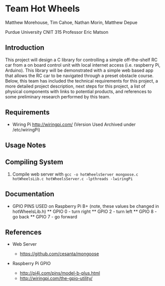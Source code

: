 # Team Hot Wheels
Matthew Morehouse, Tim Cahoe, Nathan Morin, Matthew Depue

Purdue University CNIT 315
Professor Eric Matson

## Introduction

This project will design a C library for controlling a simple off-the-shelf RC car from a on board control unit with local internet access (i.e. raspberry Pi, Arduino).  This library will be demonstrated with a simple web based app that allows the RC car to be navigated through a preset obstacle course.  Below, this team has included the technical requirements for this project, a more detailed project description, next steps for this project, a list of physical components with links to potential products, and references to some preliminary research performed by this team.

## Requirements
* Wiring Pi http://wiringpi.com/ (Version Used Archived under <root>/etc/wiringPi)

## Usage Notes

## Compiling System
1) Compile web server with ```gcc -o hotWheelsServer mongoose.c hotWheelsLib.c hotWheelsServer.c -lpthreads -lwiringPi```

## Documentation

* GPIO PINS USED on Raspberry Pi B+ (note, these values be changed in hotWheelsLib.h)
** GPIO 0 - turn right
** GPIO 2 - turn left
** GPIO 8 - go back
** GPIO 7 - go forward

## References

* Web Server
  - https://github.com/cesanta/mongoose

* Raspberry Pi GPIO
  - http://pi4j.com/pins/model-b-plus.html
  - http://wiringpi.com/the-gpio-utility/
